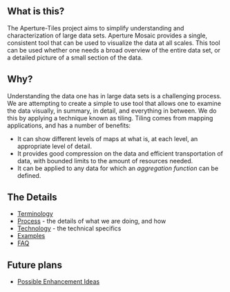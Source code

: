 ## What is this?
The Aperture-Tiles project aims to simplify understanding and characterization of large data sets.  Aperture Mosaic provides a single, consistent tool that can be used to visualize the data at all scales.  This tool can be used whether one needs a broad overview of the entire data set, or a detailed picture of a small section of the data.

## Why?
Understanding the data one has in large data sets is a challenging process.  We are attempting to create a simple to use tool that allows one to examine the data visually, in summary, in detail, and everything in between.  We do this by applying a technique known as tiling.  Tiling comes from mapping applications, and has a number of benefits:
* It can show different levels of maps at what is, at each level, an appropriate level of detail.
* It provides good compression on the data and efficient transportation of data, with bounded limits to the amount of resources needed.
* It can be applied to any data for which an *aggregation function* can be defined.

## The Details
* [Terminology](../../wiki/Terminology)
* [Process](Process) - the details of what we are doing, and how
* [Technology](Technology) - the technical specifics
* [Examples](Examples)
* [FAQ](FAQ)

## Future plans
* [Possible Enhancement Ideas](Enhancements)

